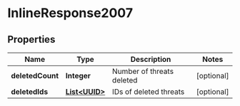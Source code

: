 # InlineResponse2007

## Properties
Name | Type | Description | Notes
------------ | ------------- | ------------- | -------------
**deletedCount** | **Integer** | Number of threats deleted |  [optional]
**deletedIds** | [**List&lt;UUID&gt;**](UUID.md) | IDs of deleted threats |  [optional]
